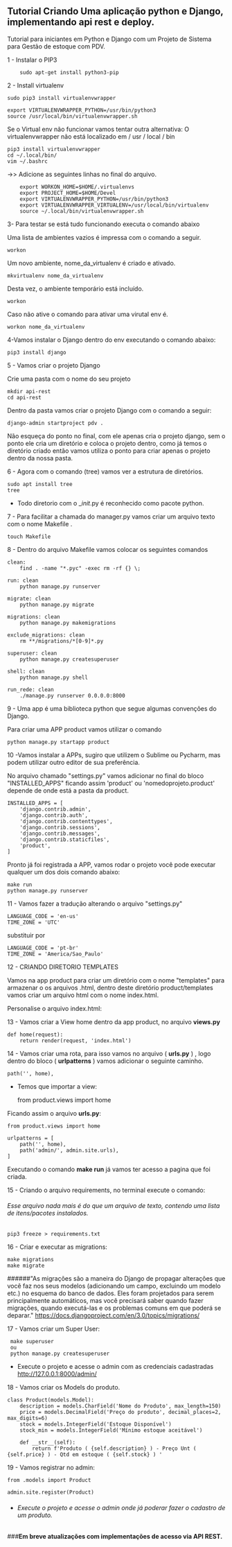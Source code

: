 ## Tutorial Criando Uma aplicação python e Django, implementando api rest e deploy.

Tutorial para iniciantes em Python e Django com um Projeto de Sistema para Gestão de estoque com PDV.


1 - Instalar o PIP3

        sudo apt-get install python3-pip

2 - Install virtualenv

    sudo pip3 install virtualenvwrapper

    export VIRTUALENVWRAPPER_PYTHON=/usr/bin/python3
    source /usr/local/bin/virtualenvwrapper.sh

Se o Virtual env não funcionar vamos tentar outra alternativa:
O virtualenvwrapper não está localizado em / usr / local / bin

    pip3 install virtualenvwrapper
    cd ~/.local/bin/
    vim ~/.bashrc

->> Adicione as seguintes linhas no final do arquivo.

		export WORKON_HOME=$HOME/.virtualenvs
		export PROJECT_HOME=$HOME/Devel
		export VIRTUALENVWRAPPER_PYTHON=/usr/bin/python3
		export VIRTUALENVWRAPPER_VIRTUALENV=/usr/local/bin/virtualenv
		source ~/.local/bin/virtualenvwrapper.sh


3- Para testar se está tudo funcionando executa o comando abaixo

Uma lista de ambientes vazios é impressa com o comando a seguir.
    
    workon


Um novo ambiente, nome_da_virtualenv é criado e ativado.

    mkvirtualenv nome_da_virtualenv

Desta vez, o ambiente temporário está incluído.

    workon

Caso não ative o comando para ativar uma virutal env é.

    workon nome_da_virtualenv


4-Vamos instalar o Django dentro do env executando o comando abaixo:

    pip3 install django


5 - Vamos criar o projeto Django 

Crie uma pasta com o nome do seu projeto

    mkdir api-rest
    cd api-rest

Dentro da pasta vamos criar o projeto Django com o comando a seguir:

    django-admin startproject pdv . 

Não esqueça do ponto no final, com ele apenas cria o projeto django, sem o ponto ele cria um diretório e coloca o projeto dentro, como já temos o diretório criado então vamos utiliza o ponto para criar apenas o projeto dentro da nossa pasta.


6 - Agora com o comando (tree) vamos ver a estrutura de diretórios.

    sudo apt install tree
    tree

- Todo diretorio com o __init_.py é reconhecido como pacote python.


7 - Para facilitar a chamada do manager.py vamos criar um arquivo texto com o nome Makefile .

    touch Makefile

8 - Dentro do arquivo Makefile vamos colocar os seguintes comandos

    clean:
        find . -name "*.pyc" -exec rm -rf {} \;
    
    run: clean
        python manage.py runserver
    
    migrate: clean
        python manage.py migrate
    
    migrations: clean
        python manage.py makemigrations
    
    exclude_migrations: clean
        rm **/migrations/*[0-9]*.py
    
    superuser: clean
        python manage.py createsuperuser
    
    shell: clean
        python manage.py shell
    
    run_rede: clean
        ./manage.py runserver 0.0.0.0:8000



9 - Uma app é uma biblioteca python que segue algumas convenções do Django.

Para criar uma APP product vamos utilizar o comando

    python manage.py startapp product


10 -Vamos instalar a APPs, sugiro que utilizem o Sublime ou Pycharm, mas podem utilizar outro editor de sua preferência.

No arquivo chamado "settings.py" vamos adicionar no final do bloco "INSTALLED_APPS"
ficando assim    'product' ou 'nomedoprojeto.product' depende de onde está a pasta da product.

    INSTALLED_APPS = [
        'django.contrib.admin',
        'django.contrib.auth',
        'django.contrib.contenttypes',
        'django.contrib.sessions',
        'django.contrib.messages',
        'django.contrib.staticfiles',
        'product',
    ]


Pronto já foi registrada a APP, vamos rodar o projeto você pode executar qualquer um dos dois comando abaixo:
    
    make run
    python manage.py runserver

11 - Vamos fazer a tradução alterando o arquivo "settings.py"  
  
    LANGUAGE_CODE = 'en-us'
    TIME_ZONE = 'UTC'

substituir por
  
    LANGUAGE_CODE = 'pt-br'
    TIME_ZONE = 'America/Sao_Paulo'

12 - CRIANDO DIRETORIO TEMPLATES

Vamos na app product para criar um diretório com o nome "templates" para armazenar o os arquivos .html,  dentro deste diretório product/templates vamos criar um arquivo html com o nome index.html.

Personalise o arquivo index.html:
    
13 - Vamos criar a View home dentro da app product, no arquivo **views.py**

    def home(request):
        return render(request, 'index.html')


14 - Vamos criar uma rota, para isso vamos no arquivo ( **urls.py** ) , logo dentro do bloco ( **urlpatterns** ) vamos adicionar o seguinte caminho.

    path('', home),

* Temos que importar a view:


    from product.views import home

Ficando assim o arquivo **urls.py**:

    from product.views import home
    
    urlpatterns = [
        path('', home),
        path('admin/', admin.site.urls),
    ]

Executando o comando **make run** já vamos ter acesso a pagina que foi criada.

15 - Criando o arquivo requirements, no terminal execute o comando: 

###### Esse arquivo nada mais é do que um arquivo de texto, contendo uma lista de itens/pacotes instalados.
       
    pip3 freeze > requirements.txt
    
16 - Criar e executar as migrations:

    make migrations
    make migrate

######"As migrações são a maneira do Django de propagar alterações que você faz nos seus modelos (adicionando um campo, excluindo um modelo etc.) no esquema do banco de dados. Eles foram projetados para serem principalmente automáticos, mas você precisará saber quando fazer migrações, quando executá-las e os problemas comuns em que poderá se deparar." https://docs.djangoproject.com/en/3.0/topics/migrations/ 

 17 - Vamos criar um Super User:
 
     make superuser
     ou
     python manage.py createsuperuser
     

*  Execute o projeto e acesse o admin com as credenciais cadastradas 
 http://127.0.0.1:8000/admin/
 

18 - Vamos criar os Models do produto. 

    class Product(models.Model):
        description = models.CharField('Nome do Produto', max_length=150)
        price = models.DecimalField('Preço do produto', decimal_places=2, max_digits=6)
        stock = models.IntegerField('Estoque Disponível')
        stock_min = models.IntegerField('Mínimo estoque aceitável')
    
        def __str__(self):
            return f'Produto ( {self.description} ) - Preço Unt ( {self.price} ) - Qtd em estoque ( {self.stock} ) '

19 - Vamos registrar no admin:

    from .models import Product
    
    admin.site.register(Product)




* ###### Execute o projeto e acesse o admin onde já poderar fazer o cadastro de um produto.




 ###**Em breve atualizações com implementações de acesso via API REST.**
 
 
 
 